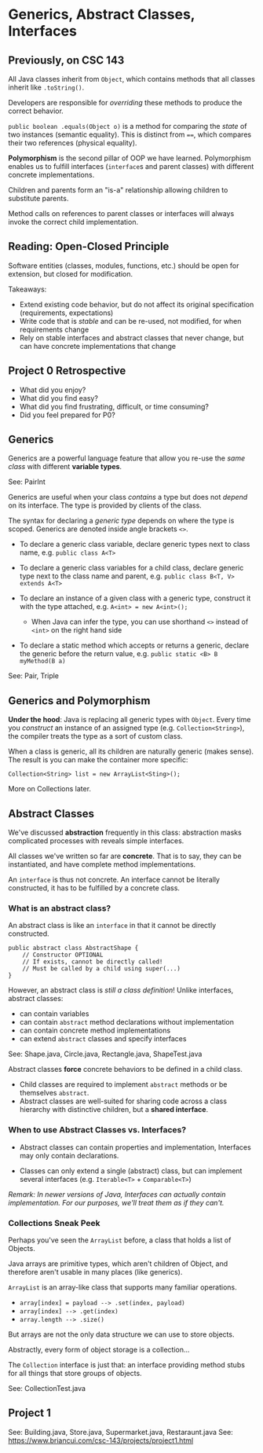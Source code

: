 # Generics, Abstract Classes, Interfaces

## Previously, on CSC 143

All Java classes inherit from `Object`, which contains methods that all classes inherit like `.toString()`.

Developers are responsible for *overriding* these methods to produce the correct behavior.

`public boolean .equals(Object o)` is a method for comparing the *state* of two instances (semantic equality). This is distinct from `==`, which compares their two references (physical equality).

**Polymorphism** is the second pillar of OOP we have learned. Polymorphism enables us to fulfill interfaces (`interface`s and parent classes) with different concrete implementations.

Children and parents form an "is-a" relationship allowing children to substitute parents.

Method calls on references to parent classes or interfaces will always invoke the correct child implementation.

## Reading: Open-Closed Principle

Software entities (classes, modules, functions, etc.) should be open for extension, but closed for modification.

Takeaways:

 - Extend existing code behavior, but do not affect its original specification (requirements, expectations)
 - Write code that is *stable* and can be re-used, not modified, for when requirements change
 - Rely on stable interfaces and abstract classes that never change, but can have concrete implementations that change

## Project 0 Retrospective

 - What did you enjoy?
 - What did you find easy?
 - What did you find frustrating, difficult, or time consuming?
 - Did you feel prepared for P0?

## Generics

Generics are a powerful language feature that allow you re-use the *same class* with different **variable types**.

See: PairInt

Generics are useful when your class *contains* a type but does not *depend* on its interface.
The type is provided by clients of the class.

The syntax for declaring a *generic type* depends on where the type is scoped. Generics are denoted inside angle brackets `<>`.

 - To declare a generic class variable, declare generic types next to class name, e.g. `public class A<T>`
 
 - To declare a generic class variables for a child class, declare generic type next to the class name and parent, e.g. `public class B<T, V> extends A<T>`
 
 - To declare an instance of a given class with a generic type, construct it with the type attached, e.g. `A<int> = new A<int>();`
 
   - When Java can infer the type, you can use shorthand `<>` instead of `<int>` on the right hand side
   
 - To declare a static method which accepts or returns a generic, declare the generic before the return value, e.g. `public static <B> B myMethod(B a)`

See: Pair, Triple

## Generics and Polymorphism

**Under the hood**: Java is replacing all generic types with `Object`. Every time you *construct* an instance of an assigned type (e.g. `Collection<String>`), the compiler treats the type as a sort of custom class.

When a class is generic, all its children are naturally generic (makes sense). The result is you can make the container more specific:

```
Collection<String> list = new ArrayList<Sting>();
```

More on Collections later.

## Abstract Classes

We've discussed **abstraction** frequently in this class: abstraction masks complicated processes with reveals simple interfaces.

All classes we've written so far are **concrete**. That is to say, they can be instantiated, and have complete method implementations.

An `interface` is thus not concrete. An interface cannot be literally constructed, it has to be fulfilled by a concrete class.

### What is an abstract class?

An abstract class is like an `interface` in that it cannot be directly constructed.

```
public abstract class AbstractShape {
    // Constructor OPTIONAL
    // If exists, cannot be directly called!
    // Must be called by a child using super(...)
} 
```

However, an abstract class is *still a class definition*! Unlike interfaces, abstract classes:

 - can contain variables
 - can contain `abstract` method declarations without implementation
 - can contain concrete method implementations
 - can extend `abstract` classes and specify interfaces

See: Shape.java, Circle.java, Rectangle.java, ShapeTest.java

Abstract classes **force** concrete behaviors to be defined in a child class.

 - Child classes are required to implement `abstract` methods or be themselves `abstract`.
 - Abstract classes are well-suited for sharing code across a class hierarchy with distinctive children, but a **shared interface**.
 
### When to use Abstract Classes vs. Interfaces?

 - Abstract classes can contain properties and implementation, Interfaces may only contain declarations.

 - Classes can only extend a single (abstract) class, but can implement several interfaces (e.g. `Iterable<T>` + `Comparable<T>`)

*Remark: In newer versions of Java, Interfaces can actually contain implementation. For our purposes, we'll treat them as if they can't.*

### Collections Sneak Peek

Perhaps you've seen the `ArrayList` before, a class that holds a list of Objects.

Java arrays are primitive types, which aren't children of Object, and therefore aren't usable in many places (like generics).

`ArrayList` is an array-like class that supports many familiar operations.

 - `array[index] = payload --> .set(index, payload)`
 - `array[index] --> .get(index)`
 - `array.length --> .size()`

But arrays are not the only data structure we can use to store objects.

Abstractly, every form of object storage is a collection...

The `Collection` interface is just that: an interface providing method stubs for all things that store groups of objects.

See: CollectionTest.java

## Project 1

See: Building.java, Store.java, Supermarket.java, Restaraunt.java
See: https://www.briancui.com/csc-143/projects/project1.html

